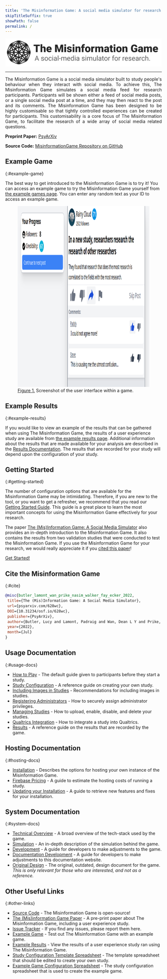 ```yaml
---
title: 'The Misinformation Game: A social media simulator for research'
skipTitleSuffix: true
showPath: false
permalink: /
---
```


<p class="logo-banner">
    <img src="assets/img/banner.png" alt="The Misinformation Game Logo" />
</p>

--------

<p style="text-align: justify">
    The Misinformation Game is a social media simulator built to study
    people's behaviour when they interact with social media. To achieve
    this, The Misinformation Game simulates a social media feed for
    research participants. Participants will be shown either a feed of
    social media posts, or a single social media post at a time, and
    they may then react to the post and its comments. The Misinformation
    Game has been designed to be highly customisable so that tightly
    controlled experiences can be created for participants. This
    customisability is a core focus of The Misinformation Game,
    to facilitate the research of a wide array of social media
    related questions.
</p>

**Preprint Paper:** [PsyArXiv](https://psyarxiv.com/628wc/)

**Source Code:** [MisinformationGame Repository on GitHub](https://github.com/TheMisinformationGame/MisinformationGame)



## Example Game
{:#example-game}

The best way to get introduced to the Misinformation Game is to try it!
You can access an example game to try the Misinformation Game yourself
from [the example games page](/link/ExampleGame). You can enter any
random text as your ID to access an example game.

<figure id="fig1">
    <img src="screenshots/example-game.png" alt="figure 1" height="582" />
    <figcaption>
        <a href="#fig1">Figure 1.</a> Screenshot of the user interface within a game.
    </figcaption>
</figure>

<p class="spacer"></p>



## Example Results
{:#example-results}

If you would like to view an example of the results that can be
gathered when using The Misinformation Game, the results of a user
experience study are available from
[the example results page](/link/ExampleResults). Additional
information about the results that are made available for your
analysis are described in the [Results Documentation](/Results).
The results that are recorded for your study will depend upon the
configuration of your study.



## Getting Started
{:#getting-started}

The number of configuration options that are available for the Misinformation
Game may be intimidating. Therefore, if you are new to the tool, or you want
to get a refresher, we recommend that you read our
[Getting Started Guide](/GettingStarted). This guide is a great place to learn
the most important concepts for using the Misinformation Game effectively
for your research.

The paper
[The (Mis)Information Game: A Social Media Simulator](https://psyarxiv.com/628wc/)
also provides an in-depth introduction to the Misinformation Game. It also
contains the results from two validation studies that were conducted to test
the Misinformation Game. If you use the Misinformation Game for your research,
we would really appreciate it if you [cited this paper](#cite)!

<div class="call-to-action-container">
    <a href="/GettingStarted" class="call-to-action-button">
        Get Started!
    </a>
</div>


## Cite the Misinformation Game
{:#cite}

```bibtex
@misc{butler_lamont_wan_prike_nasim_walker_fay_ecker_2022,
 title={The (Mis)Information Game: A Social Media Simulator},
 url={psyarxiv.com/628wc},
 DOI={10.31234/osf.io/628wc},
 publisher={PsyArXiv},
 author={Butler, Lucy and Lamont, Padraig and Wan, Dean L Y and Prike, Toby and Nasim, Mehwish and Walker, Bradley and Fay, Nicolas and Ecker, Ullrich K H},
 year={2022},
 month={Jul}
}
```


## Usage Documentation
{:#usage-docs}

- [How to Play](/HowToPlay) -
  The default guide given to participants before they start a study.
- [Study Configuration](/StudyConfiguration) - A reference guide on creating your own study.
- [Including Images in Studies](/Images) - Recommendations for including images in studies.
- [Registering Administrators](/Administrators) - How to securely assign administrator privileges.
- [Managing Studies](/ManagingStudies) - How to upload, enable, disable, and delete your studies.
- [Qualtrics Integration](/QualtricsIntegration) - How to integrate a study into Qualtrics.
- [Results](/Results) - A reference guide on the results that are recorded by the game.



## Hosting Documentation
{:#hosting-docs}

- [Installation](/Installation) -
  Describes the options for hosting your own instance of the Misinformation Game.
- [Firebase Pricing](/FirebasePricing) - A guide to estimate the hosting costs of running a study.
- [Updating your Installation](/Updating) -
  A guide to retrieve new features and fixes for your installation.



## System Documentation
{:#system-docs}

- [Technical Overview](/TechnicalOverview) - A broad overview of the tech-stack used by the game.
- [Simulation](/Simulation) - An in-depth description of the simulation behind the game.
- [Development](/Development) - A guide for developers to make adjustments to the game.
- [Documentation Development](/DocsDevelopment) - A guide for developers to make adjustments
  to this documentation website.
- [Original Design](/original-design) - The original, outdated, design document for the game.
  _This is only relevant for those who are interested, and not as a reference._



## Other Useful Links
{:#other-links}

- [Source Code](https://github.com/TheMisinformationGame/MisinformationGame) -
  The Misinformation Game is open-source!
- [The (Mis)information Game Paper](https://psyarxiv.com/628wc/) -
  A pre-print paper about The Misinformation Game, including a user experience study.
- [Issue Tracker](https://github.com/TheMisinformationGame/MisinformationGame/issues) -
  If you find any issues, please report them here.
- [Example Game](/link/ExampleGame) -
  Test out The Misinformation Game with an example game.
- [Example Results](/link/ExampleResults) -
  View the results of a user experience study ran using The Misinformation Game.
- [Study Configuration Template Spreadsheet](/link/StudyTemplate) -
  The template spreadsheet that should be edited to create your own study.
- [Example Game Configuration Spreadsheet](/link/ExampleStudy) -
  The study configuration spreadsheet that is used to create the example game.
